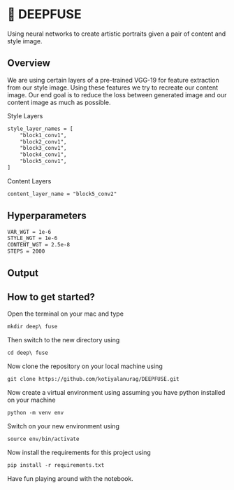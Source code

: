 # :art: DEEPFUSE

Using neural networks to create artistic portraits given a pair of content and style image.

## Overview

We are using certain layers of a pre-trained VGG-19 for feature extraction from our style image. Using these features we try to recreate our content
image. Our end goal is to reduce the loss between generated image and our content image as much as possible.

Style Layers
```html
style_layer_names = [
    "block1_conv1",
    "block2_conv1",
    "block3_conv1",
    "block4_conv1",
    "block5_conv1",
]
```
Content Layers
```html
content_layer_name = "block5_conv2"
```
## Hyperparameters

```html
VAR_WGT = 1e-6
STYLE_WGT = 1e-6
CONTENT_WGT = 2.5e-8
STEPS = 2000
```
## Output


## How to get started?

Open the terminal on your mac and type 
```html
mkdir deep\ fuse
```
Then switch to the new directory using
```html
cd deep\ fuse
```
Now clone the repository on your local machine using
```html
git clone https://github.com/kotiyalanurag/DEEPFUSE.git
```
Now create a virtual environment using assuming you have python installed on your machine
```html
python -m venv env
```
Switch on your new environment using
```html
source env/bin/activate
```
Now install the requirements for this project using
```html
pip install -r requirements.txt
```
Have fun playing around with the notebook.
